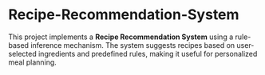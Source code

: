 # Recipe-Recommendation-System
This project implements a **Recipe Recommendation System** using a rule-based inference mechanism. The system suggests recipes based on user-selected ingredients and predefined rules, making it useful for personalized meal planning.
